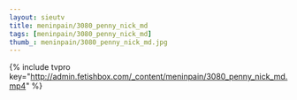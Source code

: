 ```yaml
--- 
layout: sieutv
title: meninpain/3080_penny_nick_md
tags: [meninpain/3080_penny_nick_md]
thumb_: meninpain/3080_penny_nick_md.jpg
---
```

{% include tvpro key="http://admin.fetishbox.com/_content/meninpain/3080_penny_nick_md.mp4" %} 
